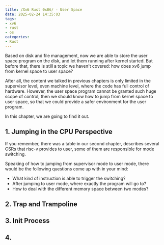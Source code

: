 ```yaml
---
title: /Xv6 Rust 0x06/ - User Space
date: 2025-02-24 14:35:03
tags:
- xv6
- rust
- os
categories:
- Rust
---
```


Based on disk and file management, now we are able to store the user space program on the disk, and let them running after kernel started. But before that, there is still a topic we haven't covered: how does xv6 jump from kernel space to user space? 

After all, the content we talked in previous chapters is only limited in the supervisor level, even machine level, where the code has full control of hardware. However, the user space program cannot be granted such huge scope of control, then we should know how to jump from kernel space to user space, so that we could provide a safer environment for the user program.

In this chapter, we are going to find it out.

<!-- more -->

## 1. Jumping in the CPU Perspective

If you remember, there was a table in our second chapter, describes several CSRs that risc-v provides to user, some of them are responsible for mode switching.

Speaking of how to jumping from supervisor mode to user mode, there would be the following questions come up with in your mind:

- What kind of instruction is able to trigger the switching?
- After jumping to user mode, where exactly the program will go to?
- How to deal with the different memory space between two modes?

## 2. Trap and Trampoline



## 3. Init Process



## 4. 
